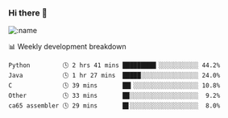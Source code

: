 ### Hi there 👋

<!--
**lv2020/lv2020** is a ✨ _special_ ✨ repository because its `README.md` (this file) appears on your GitHub profile.

Here are some ideas to get you started:

- 🔭 I’m currently working on ...
- 🌱 I’m currently learning ...
- 👯 I’m looking to collaborate on ...
- 🤔 I’m looking for help with ...
- 💬 Ask me about ...
- 📫 How to reach me: ...
- 😄 Pronouns: ...
- ⚡ Fun fact: ...
-->
![:name](https://count.getloli.com/get/@:lv2020)
 <!-- waka-box start -->
📊 Weekly development breakdown
```text
Python         🕓 2 hrs 41 mins █████████▎░░░░░░░░░░░ 44.2%
Java           🕓 1 hr 27 mins  █████░░░░░░░░░░░░░░░░ 24.0%
C              🕓 39 mins       ██▎░░░░░░░░░░░░░░░░░░ 10.8%
Other          🕓 33 mins       █▉░░░░░░░░░░░░░░░░░░░  9.2%
ca65 assembler 🕓 29 mins       █▋░░░░░░░░░░░░░░░░░░░  8.0%
```
<!-- Powered by https://github.com/YouEclipse/waka-box-go . -->
<!-- waka-box end -->

